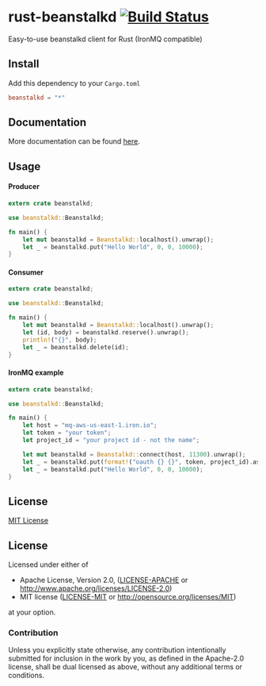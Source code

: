 rust-beanstalkd [![Build Status](https://travis-ci.org/schickling/rust-beanstalkd.svg)](https://travis-ci.org/schickling/rust-beanstalkd)
===============

Easy-to-use beanstalkd client for Rust (IronMQ compatible)

## Install

Add this dependency to your `Cargo.toml`

```toml
beanstalkd = "*"
```

## Documentation

More documentation can be found [here](https://docs.rs/beanstalkd).

## Usage

#### Producer

```rs
extern crate beanstalkd;

use beanstalkd::Beanstalkd;

fn main() {
    let mut beanstalkd = Beanstalkd::localhost().unwrap();
    let _ = beanstalkd.put("Hello World", 0, 0, 10000);
}
```

#### Consumer

```rs
extern crate beanstalkd;

use beanstalkd::Beanstalkd;

fn main() {
    let mut beanstalkd = Beanstalkd::localhost().unwrap();
    let (id, body) = beanstalkd.reserve().unwrap();
    println!("{}", body);
    let _ = beanstalkd.delete(id);
}
```

#### IronMQ example

```rs
extern crate beanstalkd;

use beanstalkd::Beanstalkd;

fn main() {
    let host = "mq-aws-us-east-1.iron.io";
    let token = "your token";
    let project_id = "your project id - not the name";

    let mut beanstalkd = Beanstalkd::connect(host, 11300).unwrap();
    let _ = beanstalkd.put(format!("oauth {} {}", token, project_id).as_slice(), 0, 0, 10000);
    let _ = beanstalkd.put("Hello World", 0, 0, 10000);
}
```

## License

[MIT License](http://opensource.org/licenses/MIT)

## License

Licensed under either of

 * Apache License, Version 2.0, ([LICENSE-APACHE](LICENSE-APACHE) or http://www.apache.org/licenses/LICENSE-2.0)
 * MIT license ([LICENSE-MIT](LICENSE-MIT) or http://opensource.org/licenses/MIT)

at your option.

### Contribution

Unless you explicitly state otherwise, any contribution intentionally
submitted for inclusion in the work by you, as defined in the Apache-2.0
license, shall be dual licensed as above, without any additional terms or
conditions.
